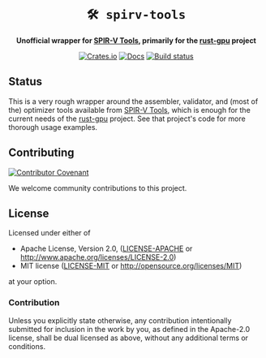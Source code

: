 <div align="center">

# `🛠 spirv-tools`

**Unofficial wrapper for [SPIR-V Tools], primarily for the [rust-gpu] project**

[![Crates.io](https://img.shields.io/crates/v/spirv-tools.svg)](https://crates.io/crates/spirv-tools)
[![Docs](https://docs.rs/spirv-tools/badge.svg)](https://docs.rs/spirv-tools)
[![Build status](https://github.com/rust-gpu/spirv-tools-rs/workflows/CI/badge.svg)](https://github.com/rust-gpu/spirv-tools-rs/actions)

</div>

## Status

This is a very rough wrapper around the assembler, validator, and (most of the) optimizer tools available from [SPIR-V Tools], which is enough for the current needs of the [rust-gpu] project. See that project's code for more thorough usage examples.

## Contributing

[![Contributor
Covenant](https://img.shields.io/badge/contributor%20covenant-v1.4-ff69b4.svg)](CODE_OF_CONDUCT.md)

We welcome community contributions to this project.

## License

Licensed under either of

- Apache License, Version 2.0, ([LICENSE-APACHE](LICENSE-APACHE) or <http://www.apache.org/licenses/LICENSE-2.0>)
- MIT license ([LICENSE-MIT](LICENSE-MIT) or <http://opensource.org/licenses/MIT>)

at your option.

### Contribution

Unless you explicitly state otherwise, any contribution intentionally submitted for inclusion in the work by you, as defined in the Apache-2.0 license, shall be dual licensed as above, without any additional terms or conditions.

[SPIR-V Tools]: https://github.com/KhronosGroup/SPIRV-Tools
[rust-gpu]: https://github.com/rust-gpu/rust-gpu

